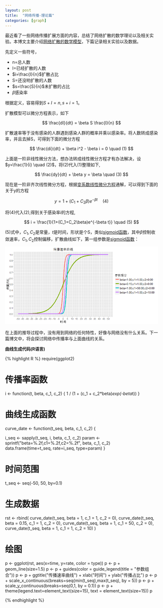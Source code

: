 ```yaml
---
layout: post
title:  "网络传播-理论篇"
categories: [graph]
---
```


最近看了一些网络传播扩展方面的内容，总结了网络扩散的数学理论以及相关实验。本博文主要介绍[网络扩散的数学模型][2]，下篇记录相关实验以及数据。

先定义一些符号，

* n=总人数
* I=已经扩散的人数
* $i=\frac{I}{n}$扩散占比
* S=还没哟扩散的人数
* $s=\frac{S}{n}$未扩散的占比
* $\beta$感染率

根据定义，容易得到$S+I=n,s+i=1$。

扩散模型可以微分方程表示，如下

$$
	\frac{dI}{dt} = \beta S \frac{I}{n}
$$

扩散速率等于没有感染的人群遇到感染人群的概率并乘以感染率。将人数转成感染率，并且去掉S，可得到下面的微分方程

$$
	\frac{di}{dt} + \beta i^2 - \beta i = 0 \quad (1)
$$

上面是一阶非线性微分方法，想办法转成线性微分方程才有办法解决，设$y=\frac{1}{i} \quad (2)$，将(2)代入(1)整理如下,

$$
	\frac{dy}{dt} + \beta y = \beta \quad (3)
$$

现在是一阶非齐次线性微分方程，根据[变系数线性微分方程][1]通解，可以得到下面的关于y的方程

$$
	y=1+(C_1+C_2\beta)e^{-\beta t} \quad (4)
$$

将(4)代入(2),得到关于感染率$i$的方程,

$$
	i = \frac{1}{1+(C_1+C_2\beta)e^{-\beta t}} \quad (5)
$$

(5)式中，$C_1,C_2$是常量，$t$是时间，形状是个S，类似[sigmoid函数][3]，其中$\beta$控制收敛速率，$C_1,C_2$控制偏移，扩散曲线如下，第一组参数是[sigmoid函数][3]：

<img src="/img/diffusion_curve.png" />

在上面的推导过程中，没有用到网络的任何特性，好像与网络没有什么关系。下一篇博文中，将会探讨网络中传播率与上面曲线的关系。


**曲线生成代码(R语言)**

{% highlight R %}
require(ggplot2)

# 传播率函数
i <- function(t, beta, c_1, c_2) {
  1 / (1 + (c_1 + c_2*beta)*exp(-beta*t))
}

# 曲线生成函数
curve_date <- function(t_seq, beta, c_1, c_2) {
  
  i_seq <- sapply(t_seq, i, beta, c_1, c_2)
  param <- sprintf("beta=%.2f,c1=%.2f,c2=%.2f", beta, c_1, c_2)
  data.frame(time=t_seq, rate=i_seq, type=param)
}

# 时间范围
t_seq <- seq(-50, 50, by=0.1)

# 生成数据
rst <- rbind(
  curve_date(t_seq, beta = 1, c_1 = 1, c_2 = 0),
  curve_date(t_seq, beta = 0.15, c_1 = 1, c_2 = 0),
  curve_date(t_seq, beta = 1, c_1 = 50, c_2 = 0),
  curve_date(t_seq, beta = 1, c_1 = 1, c_2 = 10)
)

# 绘图
p <- ggplot(rst, aes(x=time, y=rate, color = type))
p <- p + geom_line(size=1.5)
p <- p + guides(color = guide_legend(title = "参数组合"))
p <- p + ggtitle("传播速率曲线") + xlab("时间") + ylab("传播占比")
p <- p + scale_x_continuous(breaks=seq(min(t_seq),max(t_seq), by = 5))
p <- p + scale_y_continuous(breaks=seq(0,1, by = 0.1))
p <- p + theme(legend.text=element_text(size=15),
               text = element_text(size=15))
p

{% endhighlight %}


<!--- 线性微分方程 wiki -->
[1]:https://zh.wikipedia.org/wiki/%E7%BA%BF%E6%80%A7%E5%BE%AE%E5%88%86%E6%96%B9%E7%A8%8B
<!--- 网络扩散模拟分享与实验 -->
[2]:http://chengjun.github.io/network-diffusion/#/2
<!--- Sigmoid wiki -->
[3]:https://en.wikipedia.org/wiki/Sigmoid_function


